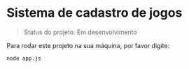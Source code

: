<h1>Sistema de cadastro de jogos</h1>

> Status do projeto: Em desenvolvimento

Para rodar este projeto na sua máquina, por favor digite: 

```
node app.js
```
